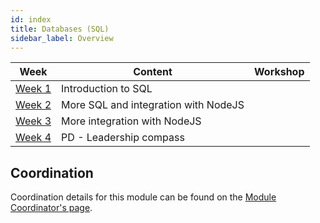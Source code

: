```yaml
---
id: index
title: Databases (SQL)
sidebar_label: Overview
---
```


| Week                         | Content                              | Workshop |
| ---------------------------- | ------------------------------------ | -------- |
| [Week 1](./week-1/lesson.md) | Introduction to SQL                  |
| [Week 2](./week-2/lesson.md) | More SQL and integration with NodeJS |
| [Week 3](./week-3/lesson.md) | More integration with NodeJS         |
| [Week 4](./week-4/lesson.md) | PD - Leadership compass              |          |

## Coordination

Coordination details for this module can be found on the [Module Coordinator's page](./coordinator).
